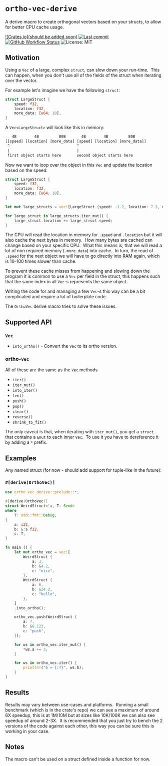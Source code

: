 # `ortho-vec-derive`

A derive macro to create orthogonal vectors based on your structs, to allow for better CPU cache usage.

[![Crates.io](should be added soon)]()
[![Last commit](https://img.shields.io/github/last-commit/yonatan-linik/ortho-vec-derive)](https://github.com/yonatan-linik/ortho-vec-derive/commits/main)
[![GitHub Workflow Status](https://img.shields.io/github/actions/workflow/status/yonatan-linik/ortho-vec-derive/rust.yml?branch=main)](https://github.com/yonatan-linik/ortho-vec-derive/actions)
![License: MIT]()

## Motivation

Using a `Vec` of a large, complex `struct`, can slow down your run-time.&nbsp;
This can happen, when you don't use all of the fields of the struct when iterating over the vector.

For example let's imagine we have the following `struct`:

```rust
struct LargeStruct {
    speed: f32,
    location: f32,
    more_data: [u64; 10],
}
```

A `Vec<LargeStruct>` will look like this in memory:

```txt
   4B        4B         80B       4B        4B         80B 
[[speed] [location] [more_data] [speed] [location] [more_data]]
 ^                              ^
 |                              |
 first object starts here       second object starts here
```

Now we want to loop over the object in this `Vec` and update the location based on the speed:

```rust
struct LargeStruct {
    speed: f32,
    location: f32,
    more_data: [u64; 10],
}

let mut large_structs = vec![LargeStruct {speed: -1.2, location: 7.3, more_data: [0; 10]}];

for large_struct in large_structs.iter_mut() {
    large_struct.location += large_struct.speed;
}
```

The CPU will read the location in memory for `.speed` and `.location` but it will also cache the next bytes in memory.&nbsp;
How many bytes are cached can change based on your specific CPU.&nbsp;
What this means is, that we will read a lot of non required memory (`.more_data`) into cache.&nbsp;
In turn, the read of `.speed` for the next object we will have to go directly into RAM again, which is 10-100 times slower than cache.

To prevent these cache misses from happening and slowing down the program it is common to use a `Vec` per field in the struct, this happens such that the same index in all `Vec`-s represents the same object.

Writing the code for and managing a few `Vec`-s this way can be a bit complicated and require a lot of boilerplate code.

The `OrthoVec` derive macro tries to solve these issues.

## Supported API

### `Vec`

+ `into_ortho()` - Convert the `Vec` to its ortho version.

### ortho-`Vec`

All of these are the same as the `Vec` methods
+ `iter()`
+ `iter_mut()`
+ `into_iter()`
+ `len()`
+ `push()`
+ `pop()`
+ `clear()`
+ `reverse()`
+ `shrink_to_fit()`

The only caveat is that, when iterating with `iter_mut()`, you get a `struct` that contains a `&mut` to each inner `Vec`.&nbsp;
To use it you have to dereference it by adding a `*` prefix.

## Examples

Any named struct (for now - should add support for tuple-like in the future):

### `#[derive(OrthoVec)]`

```rust
use ortho_vec_derive::prelude::*;

#[derive(OrthoVec)]
struct WeirdStruct<'a, T: Send>
where
    T: std::fmt::Debug,
{
    a: i32,
    b: &'a f32,
    c: T,
}

fn main () {
    let mut ortho_vec = vec![
        WeirdStruct {
            a: 3,
            b: &4.2,
            c: "nice",
        },
        WeirdStruct {
            a: 6,
            b: &24.2,
            c: "hello",
        },
    ]
    .into_ortho();

    ortho_vec.push(WeirdStruct {
        a: 7,
        b: &8.123,
        c: "push",
    });

    for ws in ortho_vec.iter_mut() {
        *ws.a += 3;
    }

    for ws in ortho_vec.iter() {
        println!("b = {:?}", ws.b);
    }
}
```

## Results

Results may vary between use-cases and platforms.&nbsp;
Running a small benchmark (which is in the crate's repo) we can see a maximum of around 6X speedup, this is at 1M/10M but at sizes like 10K/100K we can also see speedup of around 2-3X.&nbsp;
It is recommended that you just try to bench the 2 versions of the code against each other, this way you can be sure this is working in your case.

## Notes

The macro can't be used on a struct defined inside a function for now.
